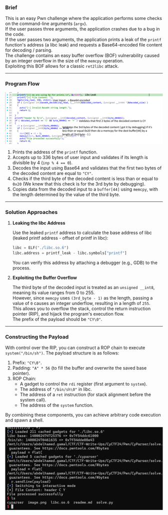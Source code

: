 ### Brief

This is an easy Pwn challenge where the application performs some checks on the command-line arguments (`argv`). <br>
If the user passes three arguments, the application crashes due to a bug in the code. <br>
If the user passes two arguments, the application prints a leak of the `printf` function's address (a libc leak) and requests a Base64-encoded file content for decoding / parsing.<br> The challenge contains an easy buffer overflow (BOF) vulnerability caused by an integer overflow in the size of the `memcpy` operation.<br> Exploiting this BOF allows for a classic `ret2libc` attack.

---

### Program Flow

![Program flow](image.png)

1. Prints the address of the `printf` function.
2. Accepts up to 336 bytes of user input and validates if its length is divisible by 4 (`inp % 4 == 0`).
3. Decodes the input using Base64 and validates that the first two bytes of the decoded content are equal to `"CY"`.
4. Checks if the third byte of the decoded content is less than or equal to `0x20` (We knew that this check is for the 3rd byte by debugging).
5. Copies data from the decoded input to a `buffer[44]` using `memcpy`, with the length determined by the value of the third byte.

---

### Solution Approaches


1. **Leaking the libc Address**

    Use the leaked `printf` address to calculate the base address of libc (leaked printf address - offset of printf in libc):

    ```py
    libc = ELF("./libc.so.6")
    libc.address = printf_leak - libc.symbols["printf"]
    ```
    
    You can verify this address by attaching a debugger (e.g., GDB) to the process.

2. **Exploiting the Buffer Overflow**

    The third byte of the decoded input is treated as an `unsigned __int8`, meaning its value ranges from 0 to 255.<br> However, since `memcpy` uses `(3rd_byte - 1)` as the length, passing a value of `0` causes an integer underflow, resulting in a length of `255`.<br> This allows you to overflow the stack, control the return instruction pointer (RIP), and hijack the program's execution flow.<br> The prefix of the payload should be `"CY\0"`.

---

### Constructing the Payload

With control over the RIP, you can construct a ROP chain to execute `system("/bin/sh")`. The payload structure is as follows:

1. Prefix: `"CY\0"`.
2. Padding: `"A" * 56` (to fill the buffer and overwrite the saved base pointer).
3. ROP Chain:
    - A gadget to control the `rdi` register (first argument to `system`).
    - The address of `"/bin/sh\0"` in libc.
    - The address of a `ret` instruction (for stack alignment before the system call).
    - The address of the `system` function.

By combining these components, you can achieve arbitrary code execution and spawn a shell.

![alt text](image-1.png)